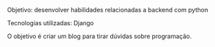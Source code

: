 Objetivo: desenvolver habilidades relacionadas a backend com python

Tecnologias utilizadas: Django

O objetivo é criar um blog para tirar dúvidas sobre programação.
